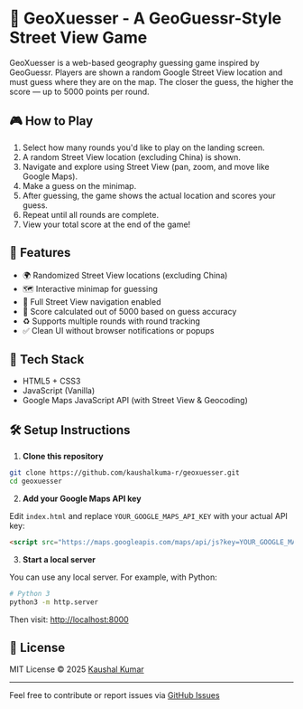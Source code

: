 # 📜 GeoXuesser - A GeoGuessr-Style Street View Game

GeoXuesser is a web-based geography guessing game inspired by GeoGuessr. Players are shown a random Google Street View location and must guess where they are on the map. The closer the guess, the higher the score — up to 5000 points per round.

## 🎮 How to Play

1. Select how many rounds you'd like to play on the landing screen.
2. A random Street View location (excluding China) is shown.
3. Navigate and explore using Street View (pan, zoom, and move like Google Maps).
4. Make a guess on the minimap.
5. After guessing, the game shows the actual location and scores your guess.
6. Repeat until all rounds are complete.
7. View your total score at the end of the game!

## 🧠 Features

* 🌍 Randomized Street View locations (excluding China)
* 🗺️ Interactive minimap for guessing
* 🧽 Full Street View navigation enabled
* 🎯 Score calculated out of 5000 based on guess accuracy
* ♻️ Supports multiple rounds with round tracking
* ✅ Clean UI without browser notifications or popups

## 🚀 Tech Stack

* HTML5 + CSS3
* JavaScript (Vanilla)
* Google Maps JavaScript API (with Street View & Geocoding)

## 🛠️ Setup Instructions

1. **Clone this repository**

```bash
git clone https://github.com/kaushalkuma-r/geoxuesser.git
cd geoxuesser
```

2. **Add your Google Maps API key**

Edit `index.html` and replace `YOUR_GOOGLE_MAPS_API_KEY` with your actual API key:

```html
<script src="https://maps.googleapis.com/maps/api/js?key=YOUR_GOOGLE_MAPS_API_KEY&libraries=places"></script>
```

3. **Start a local server**

You can use any local server. For example, with Python:

```bash
# Python 3
python3 -m http.server
```

Then visit: [http://localhost:8000](http://localhost:8000)


## 📄 License

MIT License © 2025 [Kaushal Kumar](https://github.com/kaushalkuma-r)

---

Feel free to contribute or report issues via [GitHub Issues](https://github.com/kaushalkuma-r/geoxuesser/issues)

